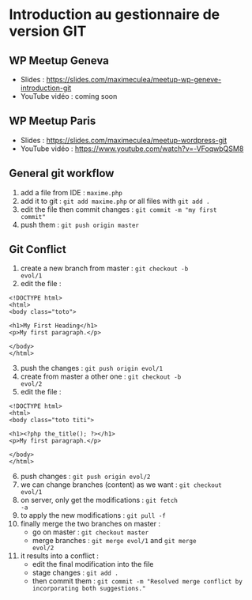 # Introduction au gestionnaire de version GIT

## WP Meetup Geneva

- Slides : https://slides.com/maximeculea/meetup-wp-geneve-introduction-git
- YouTube vidéo : coming soon

## WP Meetup Paris

- Slides : https://slides.com/maximeculea/meetup-wordpress-git
- YouTube vidéo : https://www.youtube.com/watch?v=-VFoqwbQSM8

## General git workflow
1. add a file from IDE : `maxime.php`
2. add it to git : <code>git add maxime.php</code> or all files with <code>git add .</code>
3. edit the file then commit changes : <code>git commit -m "my first commit"</code>
4. push them : <code>git push origin master</code>

## Git Conflict
1. create a new branch from master : <code>git checkout -b evol/1</code>
2. edit the file :
```
<!DOCTYPE html>
<html>
<body class="toto">

<h1>My First Heading</h1>
<p>My first paragraph.</p>

</body>
</html>
```
3. push the changes : <code>git push origin evol/1</code>
4. create from master a other one : <code>git checkout -b evol/2</code>
5. edit the file :
```
<!DOCTYPE html>
<html>
<body class="toto titi">

<h1><?php the_title(); ?></h1>
<p>My first paragraph.</p>

</body>
</html>
```
6. push changes : <code>git push origin evol/2</code>
7. we can change branches (content) as we want : <code>git checkout evol/1</code>
8. on server, only get the modifications : <code>git fetch -a</code>
9. to apply the new modifications : <code>git pull -f</code>
10. finally merge the two branches on master :
    - go on master : <code>git checkout master</code>
    - merge branches : <code>git merge evol/1</code> and <code>git merge evol/2</code>
11. it results into a conflict :
    - edit the final modification into the file
    - stage changes : <code>git add .</code>
    - then commit them : <code>git commit -m "Resolved merge conflict by incorporating both suggestions."</code>
